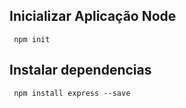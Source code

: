 ## Inicializar Aplicação Node 
~~~
 npm init 
~~~

## Instalar dependencias 

~~~
 npm install express --save
~~~